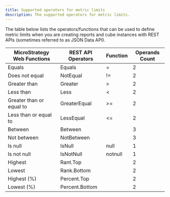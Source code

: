 ```yaml
---
title: Supported operators for metric limits
description: The supported operators for metric limits.
---
```


The table below lists the operators/functions that can be used to define metric limits when you are creating reports and cube instances with REST APIs (sometimes referred to as JSON Data API).

| MicroStrategy Web Functions | REST API Operators | Function | Operands Count |
| --------------------------- | ------------------ | -------- | -------------- |
| Equals                      | Equals             | =        | 2              |
| Does not equal              | NotEqual           | !=       | 2              |
| Greater than                | Greater            | >        | 2              |
| Less than                   | Less               | \<       | 2              |
| Greater than or equal to    | GreaterEqual       | >=       | 2              |
| Less than or equal to       | LessEqual          | \<=      | 2              |
| Between                     | Between            |          | 3              |
| Not between                 | NotBetween         |          | 3              |
| Is null                     | IsNull             | null     | 1              |
| Is not null                 | IsNotNull          | notnull  | 1              |
| Highest                     | Rant.Top           |          | 2              |
| Lowest                      | Rank.Bottom        |          | 2              |
| Highest (%)                 | Percent.Top        |          | 2              |
| Lowest (%)                  | Percent.Bottom     |          | 2              |
